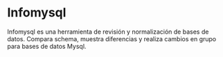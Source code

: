 # Infomysql
Infomysql es una herramienta de revisión y normalización de bases de datos. Compara schema, muestra diferencias y realiza cambios en grupo para bases de datos Mysql.
